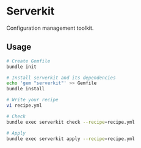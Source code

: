# Serverkit
Configuration management toolkit.

## Usage
```sh
# Create Gemfile
bundle init

# Install serverkit and its dependencies
echo 'gem "serverkit"' >> Gemfile
bundle install

# Write your recipe
vi recipe.yml

# Check
bundle exec serverkit check --recipe=recipe.yml

# Apply
bundle exec serverkit apply --recipe=recipe.yml
```
